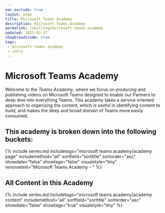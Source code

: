 ```yaml
---
nav_exclude: true
layout: page
title: Microsoft Teams Academy
description: Microsoft Teams Academy
permalink: /skilling/microsoft-teams-academy
updated: 2023-02-27
showbreadcrumb: true
tags: 
 - microsoft teams academy
 - intro
---
```


# Microsoft Teams Academy

Welcome to the _Teams Academy_, where we focus on producing and publishing videos on Microsoft Teams designed to enable our Partners to deep dive into everything Teams. This academy takes a service oriented approach to organizing the content, which is useful in identifying content to build, and makes the deep and broad domain of Teams more easily consumed. 

## This academy is broken down into the following buckets:

{% include series.md 
    includetags="microsoft teams academy|academy page" 
    includemethod="all" 
    sortfield="sorttitle" sortorder="asc" showdate="false" showtags="false"
    visualstyle="tiny" removetext="Microsoft Teams Academy - "
%}

## All Content in this Academy

{% include series.md 
    includetags="microsoft teams academy|academy content" 
    includemethod="all" 
    sortfield="sorttitle" sortorder="asc" showdate="false" showtags="true" 
    visualstyle="tiny"
%}


